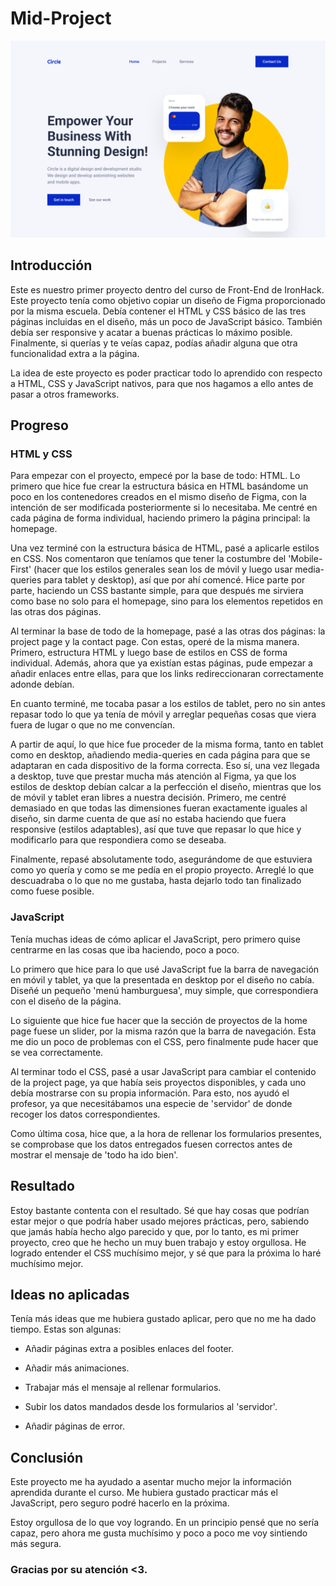 # Mid-Project

![Home Page](./readme/Home%20Page.png)

## Introducción
Este es nuestro primer proyecto dentro del curso de Front-End de IronHack. Este proyecto tenía como objetivo copiar un diseño de Figma proporcionado por la misma escuela. Debía contener el HTML y CSS básico de las tres páginas incluidas en el diseño, más un poco de JavaScript básico. También debía ser responsive y acatar a buenas prácticas lo máximo posible. Finalmente, si querías y te veías capaz, podías añadir alguna que otra funcionalidad extra a la página.

La idea de este proyecto es poder practicar todo lo aprendido con respecto a HTML, CSS y JavaScript nativos, para que nos hagamos a ello antes de pasar a otros frameworks.

## Progreso
### HTML y CSS
Para empezar con el proyecto, empecé por la base de todo: HTML. Lo primero que hice fue crear la estructura básica en HTML basándome un poco en los contenedores creados en el mismo diseño de Figma, con la intención de ser modificada posteriormente si lo necesitaba. Me centré en cada página de forma individual, haciendo primero la página principal: la homepage.

Una vez terminé con la estructura básica de HTML, pasé a aplicarle estilos en CSS. Nos comentaron que teníamos que tener la costumbre del 'Mobile-First' (hacer que los estilos generales sean los de móvil y luego usar media-queries para tablet y desktop), así que por ahí comencé. Hice parte por parte, haciendo un CSS bastante simple, para que después me sirviera como base no solo para el homepage, sino para los elementos repetidos en las otras dos páginas.

Al terminar la base de todo de la homepage, pasé a las otras dos páginas: la project page y la contact page. Con estas, operé de la misma manera. Primero, estructura HTML y luego base de estilos en CSS de forma individual. Además, ahora que ya existían estas páginas, pude empezar a añadir enlaces entre ellas, para que los links redireccionaran correctamente adonde debían.

En cuanto terminé, me tocaba pasar a los estilos de tablet, pero no sin antes repasar todo lo que ya tenía de móvil y arreglar pequeñas cosas que viera fuera de lugar o que no me convencían.

A partir de aquí, lo que hice fue proceder de la misma forma, tanto en tablet como en desktop, añadiendo media-queries en cada página para que se adaptaran en cada dispositivo de la forma correcta. Eso sí, una vez llegada a desktop, tuve que prestar mucha más atención al Figma, ya que los estilos de desktop debían calcar a la perfección el diseño, mientras que los de móvil y tablet eran libres a nuestra decisión. Primero, me centré demasiado en que todas las dimensiones fueran exactamente iguales al diseño, sin darme cuenta de que así no estaba haciendo que fuera responsive (estilos adaptables), así que tuve que repasar lo que hice y modificarlo para que respondiera como se deseaba.

Finalmente, repasé absolutamente todo, asegurándome de que estuviera como yo quería y como se me pedía en el propio proyecto. Arreglé lo que descuadraba o lo que no me gustaba, hasta dejarlo todo tan finalizado como fuese posible.

### JavaScript
Tenía muchas ideas de cómo aplicar el JavaScript, pero primero quise centrarme en las cosas que iba haciendo, poco a poco.

Lo primero que hice para lo que usé JavaScript fue la barra de navegación en móvil y tablet, ya que la presentada en desktop por el diseño no cabía. Diseñé un pequeño 'menú hamburguesa', muy simple, que correspondiera con el diseño de la página.

Lo siguiente que hice fue hacer que la sección de proyectos de la home page fuese un slider, por la misma razón que la barra de navegación. Esta me dio un poco de problemas con el CSS, pero finalmente pude hacer que se vea correctamente.

Al terminar todo el CSS, pasé a usar JavaScript para cambiar el contenido de la project page, ya que había seis proyectos disponibles, y cada uno debía mostrarse con su propia información. Para esto, nos ayudó el profesor, ya que necesitábamos una especie de 'servidor' de donde recoger los datos correspondientes.

Como última cosa, hice que, a la hora de rellenar los formularios presentes, se comprobase que los datos entregados fuesen correctos antes de mostrar el mensaje de 'todo ha ido bien'.

## Resultado
Estoy bastante contenta con el resultado. Sé que hay cosas que podrían estar mejor o que podría haber usado mejores prácticas, pero, sabiendo que jamás había hecho algo parecido y que, por lo tanto, es mi primer proyecto, creo que he hecho un muy buen trabajo y estoy orgullosa. He logrado entender el CSS muchísimo mejor, y sé que para la próxima lo haré muchísimo mejor.

## Ideas no aplicadas

Tenía más ideas que me hubiera gustado aplicar, pero que no me ha dado tiempo. Estas son algunas:

* Añadir páginas extra a posibles enlaces del footer.

* Añadir más animaciones.

* Trabajar más el mensaje al rellenar formularios.

* Subir los datos mandados desde los formularios al 'servidor'.

* Añadir páginas de error.

## Conclusión
Este proyecto me ha ayudado a asentar mucho mejor la información aprendida durante el curso. Me hubiera gustado practicar más el JavaScript, pero seguro podré hacerlo en la próxima.

Estoy orgullosa de lo que voy logrando. En un principio pensé que no sería capaz, pero ahora me gusta muchísimo y poco a poco me voy sintiendo más segura.

### Gracias por su atención <3.
